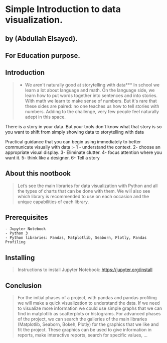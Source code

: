 # Simple Introduction to data visualization.
## by (Abdullah Elsayed).
## For Education purpose.


## Introduction

> * We aren't naturally good at storytelling with data***
In school we learn a lot about language and math. On the language side, we learn how to put words together into sentences and into stories. With math we learn to make sense of numbers. But it's rare that these sides are paired: no one teaches us how to tell stories with numbers. Adding to the challenge, very few people feel naturally adept in this space.

There is a story in your data. But your tools don't know what that story is so you want to shift from simply showing data to storytelling with data 

Practical guidance that you can begin using immediately to better communicate visually with data :- 
1 - understand the context.
2- choose an appropriate visual display.
3- Eliminate clutter.
4- focus attention where you want it.
5- think like a designer.
6- Tell a story


## About this nootbook

> Let’s see the main libraries for data visualization with Python and all the types of charts that can be done with them. We will also see which library is recommended to use on each occasion and the unique capabilities of each library.

## Prerequisites
	- Jupyter Notebook
	- Python 3
	- Python libraries: Pandas, Matplotlib, Seaborn, Plotly, Pandas Profiling

## Installing
> Instructions to install Jupyter Notebook: https://jupyter.org/install

## Conclusion
> For the initial phases of a project, with pandas and pandas profiling we will make a quick visualization to understand the data. If we need to visualize more information we could use simple graphs that we can find in matplotlib as scatterplots or histograms.
For advanced phases of the project, we can search the galleries of the main libraries (Matplotlib, Seaborn, Bokeh, Plotly) for the graphics that we like and fit the project. These graphics can be used to give information in reports, make interactive reports, search for specific values, …

